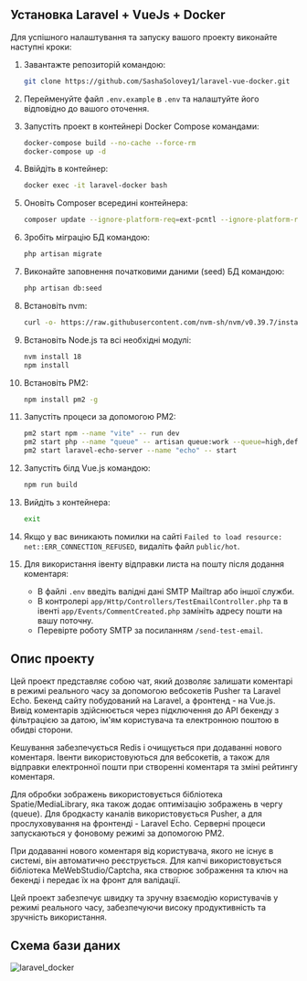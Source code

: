 ## Установка Laravel + VueJs + Docker

Для успішного налаштування та запуску вашого проекту виконайте наступні кроки:

1. Завантажте репозиторій командою:
   ```sh
   git clone https://github.com/SashaSolovey1/laravel-vue-docker.git
   ```

2. Перейменуйте файл `.env.example` в `.env` та налаштуйте його відповідно до вашого оточення.

3. Запустіть проект в контейнері Docker Compose командами:
   ```sh
   docker-compose build --no-cache --force-rm
   docker-compose up -d
   ```

4. Ввійдіть в контейнер:
   ```sh
   docker exec -it laravel-docker bash
   ```

5. Оновіть Composer всередині контейнера:
   ```sh
   composer update --ignore-platform-req=ext-pcntl --ignore-platform-req=ext-exif
   ```

6. Зробіть міграцію БД командою:
   ```sh
   php artisan migrate
   ```

7. Виконайте заповнення початковими даними (seed) БД командою:
   ```sh
   php artisan db:seed
   ```

8. Встановіть nvm:
   ```sh
   curl -o- https://raw.githubusercontent.com/nvm-sh/nvm/v0.39.7/install.sh | bash
   ```

9. Встановіть Node.js та всі необхідні модулі:
   ```sh
   nvm install 18
   npm install
   ```

10. Встановіть PM2:
    ```sh
    npm install pm2 -g
    ```

11. Запустіть процеси за допомогою PM2:
    ```sh
    pm2 start npm --name "vite" -- run dev
    pm2 start php --name "queue" -- artisan queue:work --queue=high,default
    pm2 start laravel-echo-server --name "echo" -- start
    ```

12. Запустіть білд Vue.js командою:
    ```sh
    npm run build
    ```

13. Вийдіть з контейнера:
    ```sh
    exit
    ```

14. Якщо у вас виникають помилки на сайті `Failed to load resource: net::ERR_CONNECTION_REFUSED`, видаліть файл `public/hot`.

15. Для використання івенту відправки листа на пошту після додання коментаря:
    - В файлі `.env` введіть валідні дані SMTP Mailtrap або іншої служби.
    - В контролері `app/Http/Controllers/TestEmailController.php` та в івенті `app/Events/CommentCreated.php` замініть адресу пошти на вашу поточну.
    - Перевірте роботу SMTP за посиланням `/send-test-email`.





## Опис проекту

Цей проект представляє собою чат, який дозволяє залишати коментарі в режимі реального часу за допомогою вебсокетів Pusher та Laravel Echo. Бекенд сайту побудований на Laravel, а фронтенд - на Vue.js. Вивід коментарів здійснюється через підключення до API бекенду з фільтрацією за датою, ім'ям користувача та електронною поштою в обидві сторони.

Кешування забезпечується Redis і очищується при додаванні нового коментаря. Івенти використовуються для вебсокетів, а також для відправки електронної пошти при створенні коментаря та зміні рейтингу коментаря.

Для обробки зображень використовується бібліотека Spatie/MediaLibrary, яка також додає оптимізацію зображень в чергу (queue). Для бродкасту каналів використовується Pusher, а для прослуховування на фронтенді - Laravel Echo. Серверні процеси запускаються у фоновому режимі за допомогою PM2.

При додаванні нового коментаря від користувача, якого не існує в системі, він автоматично реєструється. Для капчі використовується бібліотека MeWebStudio/Captcha, яка створює зображення та ключ на бекенді і передає їх на фронт для валідації.

Цей проект забезпечує швидку та зручну взаємодію користувачів у режимі реального часу, забезпечуючи високу продуктивність та зручність використання.

## Схема бази даних

![laravel_docker](https://github.com/SashaSolovey1/laravel-vue-docker/assets/72560323/e8d54ecb-b2f8-4cb9-bbd5-50bf3947c78e)

